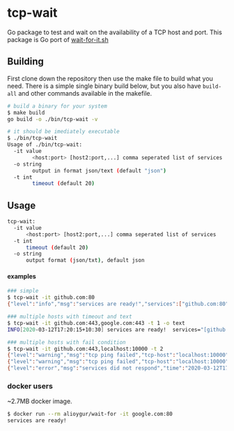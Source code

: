 # tcp-wait

Go package to test and wait on the availability of a TCP host and port.
This package is Go port of [wait-for-it.sh](https://github.com/vishnubob/wait-for-it)

## Building

First clone down the repository then use the make file to build what you need. There is a simple single binary build below, but you also have `build-all` and other commands available in the makefile.

```bash
# build a binary for your system
$ make build
go build -o ./bin/tcp-wait -v

# it should be imediately executable
$ ./bin/tcp-wait
Usage of ./bin/tcp-wait:
  -it value
        <host:port> [host2:port,...] comma seperated list of services
  -o string
        output in format json/text (default "json")
  -t int
        timeout (default 20)
```


## Usage

```bash
tcp-wait:
  -it value
      <host:port> [host2:port,...] comma seperated list of services
  -t int
      timeout (default 20)
  -o string
      output format (json/txt), default json
```

#### examples
```bash
### simple
$ tcp-wait -it github.com:80
{"level":"info","msg":"services are ready!","services":["github.com:80"],"time":"2020-03-12T17:18:30+10:30"}

### multiple hosts with timeout and text
$ tcp-wait -it github.com:443,google.com:443 -t 1 -o text
INFO[2020-03-12T17:20:15+10:30] services are ready!  services="[github.com:443 google.com:443]"

### multiple hosts with fail condition
$ tcp-wait -it github.com:443,localhost:10000 -t 2
{"level":"warning","msg":"tcp ping failed","tcp-host":"localhost:10000","time":"2020-03-12T17:26:16+10:30"}
{"level":"warning","msg":"tcp ping failed","tcp-host":"localhost:10000","time":"2020-03-12T17:26:17+10:30"}
{"level":"error","msg":"services did not respond","time":"2020-03-12T17:26:18+10:30"}
```


### docker users
~2.7MB docker image.
```bash
$ docker run --rm alioygur/wait-for -it google.com:80
services are ready!
```

